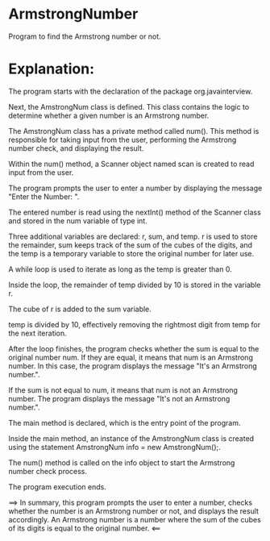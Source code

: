 # ArmstrongNumber
Program to find the Armstrong number or not.

Explanation:
=============
The program starts with the declaration of the package org.javainterview.

Next, the AmstrongNum class is defined. This class contains the logic to determine whether a given number is an Armstrong number.

The AmstrongNum class has a private method called num(). This method is responsible for taking input from the user, performing the Armstrong number check, and displaying the result.

Within the num() method, a Scanner object named scan is created to read input from the user.

The program prompts the user to enter a number by displaying the message "Enter the Number: ".

The entered number is read using the nextInt() method of the Scanner class and stored in the num variable of type int.

Three additional variables are declared: r, sum, and temp. r is used to store the remainder, sum keeps track of the sum of the cubes of the digits, and the temp is a temporary variable to store the original number for later use.

A while loop is used to iterate as long as the temp is greater than 0.

Inside the loop, the remainder of temp divided by 10 is stored in the variable r.

The cube of r is added to the sum variable.

temp is divided by 10, effectively removing the rightmost digit from temp for the next iteration.

After the loop finishes, the program checks whether the sum is equal to the original number num. If they are equal, it means that num is an Armstrong number. In this case, the program displays the message "It's an Armstrong number.".

If the sum is not equal to num, it means that num is not an Armstrong number. The program displays the message "It's not an Armstrong number.".

The main method is declared, which is the entry point of the program.

Inside the main method, an instance of the AmstrongNum class is created using the statement AmstrongNum info = new AmstrongNum();.

The num() method is called on the info object to start the Armstrong number check process.

The program execution ends.

==> In summary, this program prompts the user to enter a number, checks whether the number is an Armstrong number or not, and displays the result accordingly. An Armstrong number is a number where the sum of the cubes of its digits is equal to the original number. <==
